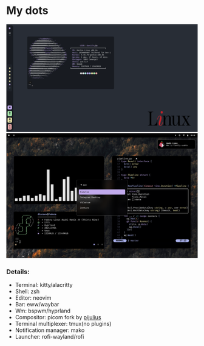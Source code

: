 # My dots

![Screenshot](https://raw.githubusercontent.com/daniilty/dots/master/src/screenshot.png)
![Screenshot-Hypr](https://raw.githubusercontent.com/daniilty/dots/master/src/screenshot-hypr.png)

### Details:

* Terminal: kitty/alacritty
* Shell: zsh
* Editor: neovim
* Bar: eww/waybar
* Wm: bspwm/hyprland
* Compositor: picom fork by [pijulius](https://github.com/pijulius/picom)
* Terminal multiplexer: tmux(no plugins)
* Notification manager: mako
* Launcher: rofi-wayland/rofi
